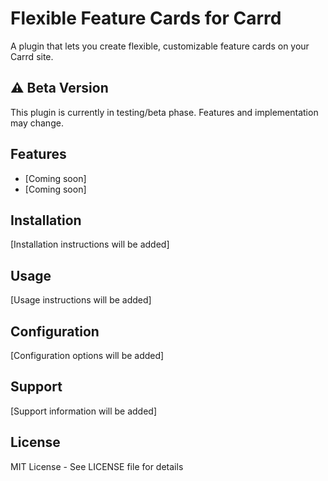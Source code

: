 # Flexible Feature Cards for Carrd
A plugin that lets you create flexible, customizable feature cards on your Carrd site.

## ⚠️ Beta Version
This plugin is currently in testing/beta phase. Features and implementation may change.

## Features
- [Coming soon]
- [Coming soon]

## Installation
[Installation instructions will be added]

## Usage
[Usage instructions will be added]

## Configuration
[Configuration options will be added]

## Support
[Support information will be added]

## License
MIT License - See LICENSE file for details
